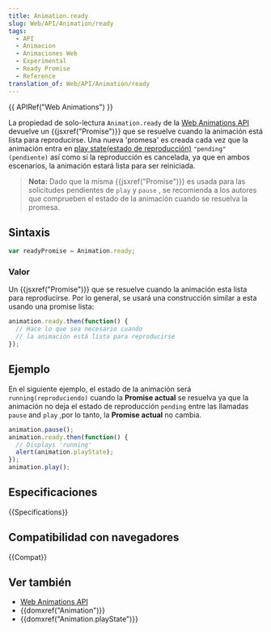 ```yaml
---
title: Animation.ready
slug: Web/API/Animation/ready
tags:
  - API
  - Animacion
  - Animaciones Web
  - Experimental
  - Ready Promise
  - Reference
translation_of: Web/API/Animation/ready
---
```

{{ APIRef("Web Animations") }}

La propiedad de solo-lectura `Animation.ready` de la [Web Animations API](/es/docs/Web/API/Web_Animations_API) devuelve un {{jsxref("Promise")}} que se resuelve cuando la animación está lista para reproducirse. Una nueva 'promesa' es creada cada vez que la animación entra en [play state(estado de reproducción)](/es/docs/Web/API/Animation/playState) `"pending"(pendiente)` así como si la reproducción es cancelada, ya que en ambos escenarios, la animación estará lista para ser reiniciada.

> **Nota:** Dado que la misma {{jsxref("Promise")}} es usada para las solicitudes pendientes de `play` y `pause` , se recomienda a los autores que comprueben el estado de la animación cuando se resuelva la promesa.

## Sintaxis

```js
var readyPromise = Animation.ready;
```

### Valor

Un {{jsxref("Promise")}} que se resuelve cuando la animación esta lista para reproducirse. Por lo general, se usará una construcción similar a esta usando una promise lista:

```js
animation.ready.then(function() {
  // Hace lo que sea necesario cuando
  // la animación está lista para reproducirse
});
```

## Ejemplo

En el siguiente ejemplo, el estado de la animación será `running(reproduciendo)` cuando la **Promise actual** se resuelva ya que la animación no deja el estado de reproducción `pending` entre las llamadas `pause` and `play` ,por lo tanto, la **Promise actual** no cambia.

```js
animation.pause();
animation.ready.then(function() {
  // Displays 'running'
  alert(animation.playState);
});
animation.play();
```

## Especificaciones

{{Specifications}}

## Compatibilidad con navegadores

{{Compat}}

## Ver también

- [Web Animations API](/es/docs/Web/API/Web_Animations_API)
- {{domxref("Animation")}}
- {{domxref("Animation.playState")}}
